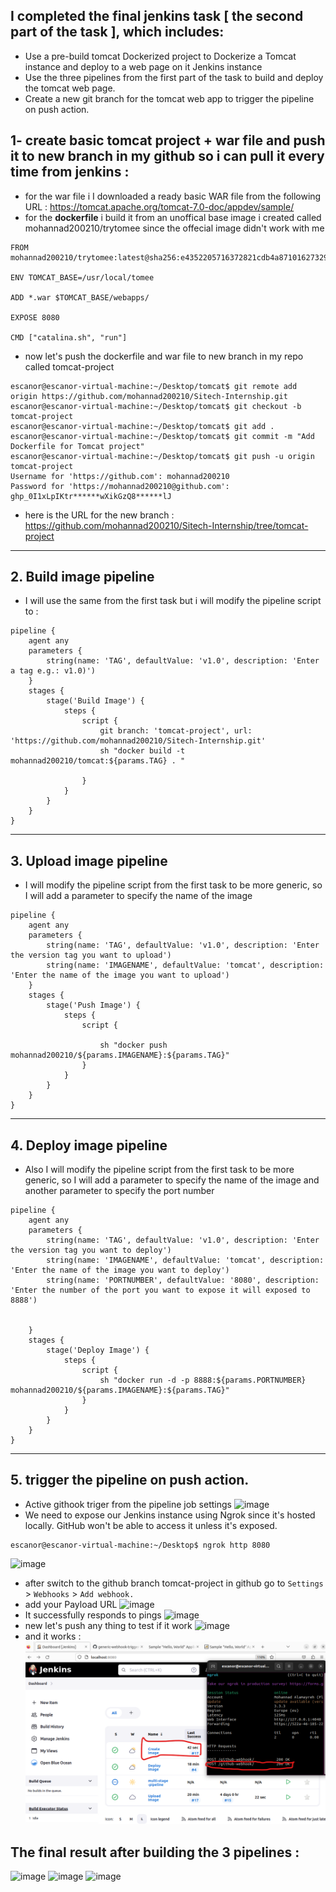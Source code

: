 ## I completed the final jenkins task [ the second part of the task ], which includes:

- Use a pre-build tomcat Dockerized project to Dockerize a Tomcat instance and deploy to a web page on it Jenkins instance 
- Use the three pipelines from the first part of the task to build and deploy the tomcat web page.
- Create a new git branch for the tomcat web app to trigger the pipeline on push action.

## 1- create basic tomcat project + war file and push it to new branch in my github so i can pull it every time from jenkins :

- for the war file i I downloaded a ready basic WAR file from the following URL : https://tomcat.apache.org/tomcat-7.0-doc/appdev/sample/
- for the **dockerfile** i build it from an unoffical base image i created called mohannad200210/trytomee since the offecial image didn't work with me
```
FROM mohannad200210/trytomee:latest@sha256:e4352205716372821cdb4a87101627329ba206a4a807499a3849ea4e04abd231

ENV TOMCAT_BASE=/usr/local/tomee

ADD *.war $TOMCAT_BASE/webapps/

EXPOSE 8080

CMD ["catalina.sh", "run"]
```


- now let's push the dockerfile and war file to new branch in my repo called tomcat-project
```
escanor@escanor-virtual-machine:~/Desktop/tomcat$ git remote add origin https://github.com/mohannad200210/Sitech-Internship.git
escanor@escanor-virtual-machine:~/Desktop/tomcat$ git checkout -b tomcat-project
escanor@escanor-virtual-machine:~/Desktop/tomcat$ git add .
escanor@escanor-virtual-machine:~/Desktop/tomcat$ git commit -m "Add Dockerfile for Tomcat project"
escanor@escanor-virtual-machine:~/Desktop/tomcat$ git push -u origin tomcat-project
Username for 'https://github.com': mohannad200210
Password for 'https://mohannad200210@github.com': ghp_0I1xLpIKtr******wXikGzQ8******lJ
```
- here is the URL for the new branch : https://github.com/mohannad200210/Sitech-Internship/tree/tomcat-project
-------------------------------------------------
## 2. Build image pipeline 
- I will use the same from the first task but i will modify the pipeline script to : 
```
pipeline {
    agent any
    parameters {
        string(name: 'TAG', defaultValue: 'v1.0', description: 'Enter a tag e.g.: v1.0)')
    }
    stages {
        stage('Build Image') {
            steps {
                script {
                    git branch: 'tomcat-project', url: 'https://github.com/mohannad200210/Sitech-Internship.git'
                    sh "docker build -t mohannad200210/tomcat:${params.TAG} . "
                    
                }
            }
        }
    }
}
```
-----------------------------------------------------
## 3. Upload image pipeline
- I will modify the pipeline script from the first task to be more generic, so I will add a parameter to specify the name of the image
```
pipeline {
    agent any
    parameters {
        string(name: 'TAG', defaultValue: 'v1.0', description: 'Enter the version tag you want to upload')
        string(name: 'IMAGENAME', defaultValue: 'tomcat', description: 'Enter the name of the image you want to upload')
    }
    stages {
        stage('Push Image') {
            steps {
                script {
                   
                    sh "docker push mohannad200210/${params.IMAGENAME}:${params.TAG}"
                }
            }
        }
    }
}
```
-------------------------------------------------
## 4. Deploy image pipeline
- Also I will modify the pipeline script from the first task to be more generic, so I will add a parameter to specify the name of the image and another parameter to specify the port number
```
pipeline {
    agent any
    parameters {
        string(name: 'TAG', defaultValue: 'v1.0', description: 'Enter the version tag you want to deploy')
        string(name: 'IMAGENAME', defaultValue: 'tomcat', description: 'Enter the name of the image you want to deploy')
        string(name: 'PORTNUMBER', defaultValue: '8080', description: 'Enter the number of the port you want to expose it will exposed to 8888')

        
    }
    stages {
        stage('Deploy Image') {
            steps {
                script {
                    sh "docker run -d -p 8888:${params.PORTNUMBER} mohannad200210/${params.IMAGENAME}:${params.TAG}"
                }
            }
        }
    }
}
```
------------------------------------------------

## 5. trigger the pipeline on push action.
- Active githook triger from the pipeline job settings
![image](https://github.com/mohannad200210/Sitech-Internship/assets/95110750/ee91ba9e-e495-428d-8b96-e0af6f6b5d9e)
- We need to expose our Jenkins instance using Ngrok since it's hosted locally. GitHub won't be able to access it unless it's exposed.
```
escanor@escanor-virtual-machine:~/Desktop$ ngrok http 8080
```
![image](https://github.com/mohannad200210/Sitech-Internship/assets/95110750/e1dab57f-115a-4d0b-bd7f-225461aa8d71)
- after switch to the github branch tomcat-project in github go to `Settings` > `Webhooks` > `Add webhook.`
- add your Payload URL
![image](https://github.com/mohannad200210/Sitech-Internship/assets/95110750/4529cc93-0044-4415-ab7f-d93964fd9f25)
- It successfully responds to pings
![image](https://github.com/mohannad200210/Sitech-Internship/assets/95110750/949e3641-3077-44d0-976a-00a2eb04cb03)
- new let's push any thing to test if it work 
![image](https://github.com/mohannad200210/Sitech-Internship/assets/95110750/c945f28d-cc86-43fe-a6a5-2dec6a855c0a)
- and it works :
![image](https://github.com/mohannad200210/Sitech-Internship/blob/08c817f2fadb9e9a89783eb3f2b748022117579e/Daily-Updates%20/Photos/webhook.png)

## The final result after building the 3 pipelines :
![image](https://github.com/mohannad200210/Sitech-Internship/assets/95110750/c21ecc35-889b-4d59-b7d8-f6014628b98f)
![image](https://github.com/mohannad200210/Sitech-Internship/assets/95110750/96f3d0da-7ce1-4068-82e8-c58a356827ad)
![image](https://github.com/mohannad200210/Sitech-Internship/assets/95110750/7d2c3bc3-5ddb-4980-853e-3d1da46904ec)


